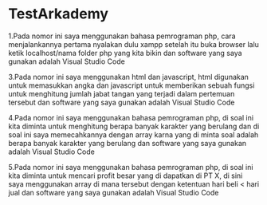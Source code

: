 # TestArkademy

1.Pada nomor ini saya menggunakan bahasa pemrograman php, cara menjalankannya pertama nyalakan dulu xampp setelah itu buka browser lalu ketik localhost/nama folder php yang kita bikin dan software yang saya gunakan adalah Visual Studio Code

3.Pada nomor ini saya menggunakan html dan javascript, html digunakan untuk memasukkan angka dan javascript untuk memberikan sebuah fungsi untuk menghitung jumlah jabat tangan yang terjadi dalam pertemuan tersebut dan software yang saya gunakan adalah Visual Studio Code

4.Pada nomor ini saya menggunakan bahasa pemrograman php, di soal ini kita diminta untuk menghitung berapa banyak karakter yang berulang dan di soal ini saya memecahkannya dengan array karna yang di minta soal adalah berapa banyak karakter yang berulang dan software yang saya gunakan adalah Visual Studio Code

5.Pada nomor ini saya menggunakan bahasa pemrograman php, di soal ini kita diminta untuk mencari profit besar yang di dapatkan di PT X,
di sini saya menggunakan array di mana tersebut dengan ketentuan hari beli < hari jual dan software yang saya gunakan adalah Visual Studio Code
